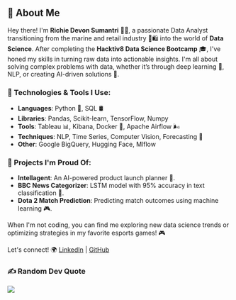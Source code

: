 ## 👋 About Me

Hey there! I'm **Richie Devon Sumantri** 👨‍💻, a passionate Data Analyst transitioning from the marine and retail industry 🌊🛍️ into the world of **Data Science**. After completing the **Hacktiv8 Data Science Bootcamp** 🎓, I've honed my skills in turning raw data into actionable insights. I'm all about solving complex problems with data, whether it’s through deep learning 🧠, NLP, or creating AI-driven solutions 🤖.

### 🔧 Technologies & Tools I Use:
- **Languages**: Python 🐍, SQL 🛢️
- **Libraries**: Pandas, Scikit-learn, TensorFlow, Numpy
- **Tools**: Tableau 📊, Kibana, Docker 🐳, Apache Airflow 🌬️
- **Techniques**: NLP, Time Series, Computer Vision, Forecasting 🔮
- **Other**: Google BigQuery, Hugging Face, Mlflow

### 🌟 Projects I'm Proud Of:
- **Intellagent**: An AI-powered product launch planner 🚀.
- **BBC News Categorizer**: LSTM model with 95% accuracy in text classification 📰.
- **Dota 2 Match Prediction**: Predicting match outcomes using machine learning 🎮.

When I'm not coding, you can find me exploring new data science trends or optimizing strategies in my favorite esports games! 🎮

Let's connect! 🌍
[LinkedIn](https://www.linkedin.com/in/richie-devon-sumantri-305456324) | [GitHub](https://github.com/RichieDevon53)

### ✍️ Random Dev Quote
![](https://quotes-github-readme.vercel.app/api?type=horizontal&theme=radical)

